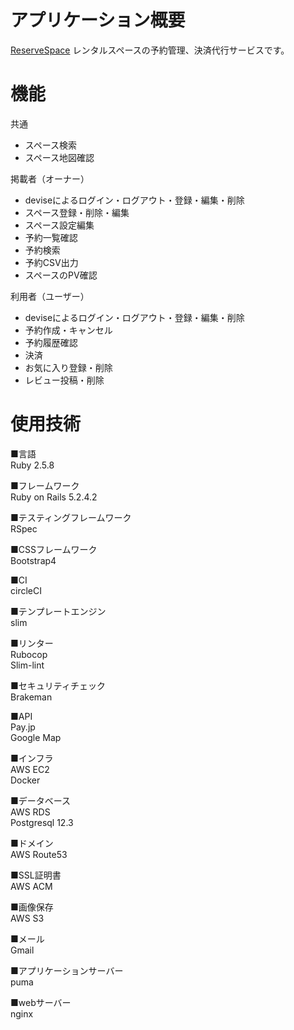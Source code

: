 # アプリケーション概要
[ReserveSpace](https://www.reserve-space.net/)
レンタルスペースの予約管理、決済代行サービスです。

# 機能

共通
- スペース検索
- スペース地図確認

掲載者（オーナー）
- deviseによるログイン・ログアウト・登録・編集・削除
- スペース登録・削除・編集
- スペース設定編集
- 予約一覧確認
- 予約検索
- 予約CSV出力
- スペースのPV確認

利用者（ユーザー）
- deviseによるログイン・ログアウト・登録・編集・削除
- 予約作成・キャンセル
- 予約履歴確認
- 決済
- お気に入り登録・削除
- レビュー投稿・削除


# 使用技術

■言語  
Ruby 2.5.8

■フレームワーク  
Ruby on Rails 5.2.4.2

■テスティングフレームワーク  
RSpec

■CSSフレームワーク  
Bootstrap4

■CI  
circleCI

■テンプレートエンジン  
slim

■リンター  
Rubocop  
Slim-lint

■セキュリティチェック  
Brakeman

■API  
Pay.jp  
Google Map

■インフラ  
AWS EC2  
Docker

■データベース  
AWS RDS  
Postgresql 12.3

■ドメイン  
AWS Route53

■SSL証明書  
AWS ACM

■画像保存  
AWS S3

■メール  
Gmail

■アプリケーションサーバー  
puma

■webサーバー  
nginx
